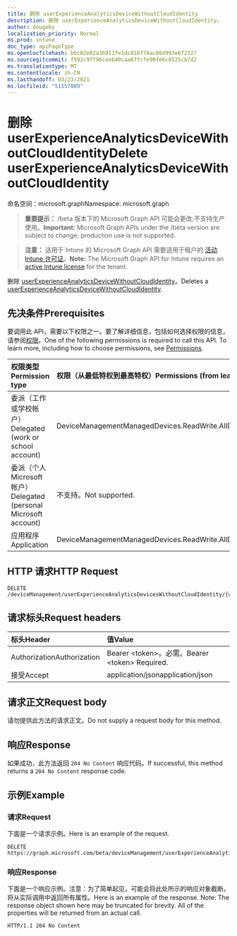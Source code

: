 ```yaml
---
title: 删除 userExperienceAnalyticsDeviceWithoutCloudIdentity
description: 删除 userExperienceAnalyticsDeviceWithoutCloudIdentity。
author: dougeby
localization_priority: Normal
ms.prod: intune
doc_type: apiPageType
ms.openlocfilehash: bbc02e82a3b911fe1dc81bf78ac86d993e6f2127
ms.sourcegitcommit: f592c9ff96ceeb40caa67fcfe90fe6c8525cb7d2
ms.translationtype: MT
ms.contentlocale: zh-CN
ms.lasthandoff: 03/23/2021
ms.locfileid: "51157889"
---
```

# <a name="delete-userexperienceanalyticsdevicewithoutcloudidentity"></a><span data-ttu-id="cfbec-103">删除 userExperienceAnalyticsDeviceWithoutCloudIdentity</span><span class="sxs-lookup"><span data-stu-id="cfbec-103">Delete userExperienceAnalyticsDeviceWithoutCloudIdentity</span></span>

<span data-ttu-id="cfbec-104">命名空间：microsoft.graph</span><span class="sxs-lookup"><span data-stu-id="cfbec-104">Namespace: microsoft.graph</span></span>

> <span data-ttu-id="cfbec-105">**重要提示：** /beta 版本下的 Microsoft Graph API 可能会更改;不支持生产使用。</span><span class="sxs-lookup"><span data-stu-id="cfbec-105">**Important:** Microsoft Graph APIs under the /beta version are subject to change; production use is not supported.</span></span>

> <span data-ttu-id="cfbec-106">**注意：** 适用于 Intune 的 Microsoft Graph API 需要适用于租户的 [活动 Intune 许可证](https://go.microsoft.com/fwlink/?linkid=839381)。</span><span class="sxs-lookup"><span data-stu-id="cfbec-106">**Note:** The Microsoft Graph API for Intune requires an [active Intune license](https://go.microsoft.com/fwlink/?linkid=839381) for the tenant.</span></span>

<span data-ttu-id="cfbec-107">删除 [userExperienceAnalyticsDeviceWithoutCloudIdentity](../resources/intune-devices-userexperienceanalyticsdevicewithoutcloudidentity.md)。</span><span class="sxs-lookup"><span data-stu-id="cfbec-107">Deletes a [userExperienceAnalyticsDeviceWithoutCloudIdentity](../resources/intune-devices-userexperienceanalyticsdevicewithoutcloudidentity.md).</span></span>

## <a name="prerequisites"></a><span data-ttu-id="cfbec-108">先决条件</span><span class="sxs-lookup"><span data-stu-id="cfbec-108">Prerequisites</span></span>
<span data-ttu-id="cfbec-p101">要调用此 API，需要以下权限之一。要了解详细信息，包括如何选择权限的信息，请参阅[权限](/graph/permissions-reference)。</span><span class="sxs-lookup"><span data-stu-id="cfbec-p101">One of the following permissions is required to call this API. To learn more, including how to choose permissions, see [Permissions](/graph/permissions-reference).</span></span>

|<span data-ttu-id="cfbec-111">权限类型</span><span class="sxs-lookup"><span data-stu-id="cfbec-111">Permission type</span></span>|<span data-ttu-id="cfbec-112">权限（从最低特权到最高特权）</span><span class="sxs-lookup"><span data-stu-id="cfbec-112">Permissions (from least to most privileged)</span></span>|
|:---|:---|
|<span data-ttu-id="cfbec-113">委派（工作或学校帐户）</span><span class="sxs-lookup"><span data-stu-id="cfbec-113">Delegated (work or school account)</span></span>|<span data-ttu-id="cfbec-114">DeviceManagementManagedDevices.ReadWrite.All</span><span class="sxs-lookup"><span data-stu-id="cfbec-114">DeviceManagementManagedDevices.ReadWrite.All</span></span>|
|<span data-ttu-id="cfbec-115">委派（个人 Microsoft 帐户）</span><span class="sxs-lookup"><span data-stu-id="cfbec-115">Delegated (personal Microsoft account)</span></span>|<span data-ttu-id="cfbec-116">不支持。</span><span class="sxs-lookup"><span data-stu-id="cfbec-116">Not supported.</span></span>|
|<span data-ttu-id="cfbec-117">应用程序</span><span class="sxs-lookup"><span data-stu-id="cfbec-117">Application</span></span>|<span data-ttu-id="cfbec-118">DeviceManagementManagedDevices.ReadWrite.All</span><span class="sxs-lookup"><span data-stu-id="cfbec-118">DeviceManagementManagedDevices.ReadWrite.All</span></span>|

## <a name="http-request"></a><span data-ttu-id="cfbec-119">HTTP 请求</span><span class="sxs-lookup"><span data-stu-id="cfbec-119">HTTP Request</span></span>
<!-- {
  "blockType": "ignored"
}
-->
``` http
DELETE /deviceManagement/userExperienceAnalyticsDevicesWithoutCloudIdentity/{userExperienceAnalyticsDeviceWithoutCloudIdentityId}
```

## <a name="request-headers"></a><span data-ttu-id="cfbec-120">请求标头</span><span class="sxs-lookup"><span data-stu-id="cfbec-120">Request headers</span></span>
|<span data-ttu-id="cfbec-121">标头</span><span class="sxs-lookup"><span data-stu-id="cfbec-121">Header</span></span>|<span data-ttu-id="cfbec-122">值</span><span class="sxs-lookup"><span data-stu-id="cfbec-122">Value</span></span>|
|:---|:---|
|<span data-ttu-id="cfbec-123">Authorization</span><span class="sxs-lookup"><span data-stu-id="cfbec-123">Authorization</span></span>|<span data-ttu-id="cfbec-124">Bearer &lt;token&gt;。必需。</span><span class="sxs-lookup"><span data-stu-id="cfbec-124">Bearer &lt;token&gt; Required.</span></span>|
|<span data-ttu-id="cfbec-125">接受</span><span class="sxs-lookup"><span data-stu-id="cfbec-125">Accept</span></span>|<span data-ttu-id="cfbec-126">application/json</span><span class="sxs-lookup"><span data-stu-id="cfbec-126">application/json</span></span>|

## <a name="request-body"></a><span data-ttu-id="cfbec-127">请求正文</span><span class="sxs-lookup"><span data-stu-id="cfbec-127">Request body</span></span>
<span data-ttu-id="cfbec-128">请勿提供此方法的请求正文。</span><span class="sxs-lookup"><span data-stu-id="cfbec-128">Do not supply a request body for this method.</span></span>

## <a name="response"></a><span data-ttu-id="cfbec-129">响应</span><span class="sxs-lookup"><span data-stu-id="cfbec-129">Response</span></span>
<span data-ttu-id="cfbec-130">如果成功，此方法返回 `204 No Content` 响应代码。</span><span class="sxs-lookup"><span data-stu-id="cfbec-130">If successful, this method returns a `204 No Content` response code.</span></span>

## <a name="example"></a><span data-ttu-id="cfbec-131">示例</span><span class="sxs-lookup"><span data-stu-id="cfbec-131">Example</span></span>

### <a name="request"></a><span data-ttu-id="cfbec-132">请求</span><span class="sxs-lookup"><span data-stu-id="cfbec-132">Request</span></span>
<span data-ttu-id="cfbec-133">下面是一个请求示例。</span><span class="sxs-lookup"><span data-stu-id="cfbec-133">Here is an example of the request.</span></span>
``` http
DELETE https://graph.microsoft.com/beta/deviceManagement/userExperienceAnalyticsDevicesWithoutCloudIdentity/{userExperienceAnalyticsDeviceWithoutCloudIdentityId}
```

### <a name="response"></a><span data-ttu-id="cfbec-134">响应</span><span class="sxs-lookup"><span data-stu-id="cfbec-134">Response</span></span>
<span data-ttu-id="cfbec-p102">下面是一个响应示例。注意：为了简单起见，可能会将此处所示的响应对象截断。将从实际调用中返回所有属性。</span><span class="sxs-lookup"><span data-stu-id="cfbec-p102">Here is an example of the response. Note: The response object shown here may be truncated for brevity. All of the properties will be returned from an actual call.</span></span>
``` http
HTTP/1.1 204 No Content
```




